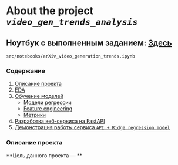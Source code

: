 # About the project ***`video_gen_trends_analysis`***

## Ноутбук с выполненным заданием: [Здесь](src/notebooks/arXiv_video_generation_trends.ipynb)

`src/notebooks/arXiv_video_generation_trends.ipynb`

### Содержание

1. [Описание проекта](#01)
2. [EDA](#02)
3. [Обучение моделей](#03)
   - [Модели регрессии](#031)
   - [Feature engineering](#032)
   - [Метрики](#033)
4. [Разработка веб-сервиса на FastAPI](#04)
5. [Демонстрация работы сервиса `API + Ridge regression model`](#05)

### Описание проекта <a name="01"></a>

**Цель данного проекта — **
